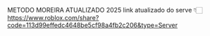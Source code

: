 METODO MOREIRA ATUALIZADO 2025
link atualizado do serve 👇🏻https://www.roblox.com/share?code=113d99effedc4648be5cf98a4fb2c206&type=Server
